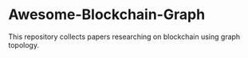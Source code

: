 # Awesome-Blockchain-Graph
This repository collects papers researching on blockchain using graph topology.
